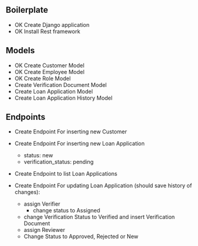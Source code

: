 ## Boilerplate

- OK Create Django application
- OK Install Rest framework

## Models

- OK Create Customer Model
- OK Create Employee Model
- OK Create Role Model
- Create Verification Document Model
- Create Loan Application Model
- Create Loan Application History Model

## Endpoints

- Create Endpoint For inserting new Customer
- Create Endpoint For inserting new Loan Application
  - status: new
  - verification_status: pending
- Create Endpoint to list Loan Applications

- Create Endpoint For updating Loan Application (should save history of changes):
  - assign Verifier
    - change status to Assigned
  - change Verification Status to Verified and insert Verification Document
  - assign Reviewer
  - Change Status to Approved, Rejected or New

